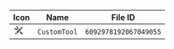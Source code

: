 | Icon | Name | File ID |
| ---  | ---  | ---     |
| ![](CustomTool.png) | `CustomTool` | `6092978192067049055` |
